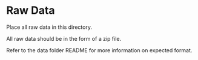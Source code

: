 # Raw Data
Place all raw data in this directory.

All raw data should be in the form of a zip file.

Refer to the data folder README for more information on expected format.